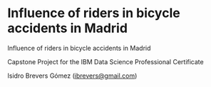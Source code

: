# Influence of riders in bicycle accidents in Madrid

Influence of riders in bicycle accidents in Madrid

Capstone Project for the IBM Data Science Professional Certificate

Isidro Brevers Gómez (ibrevers@gmail.com)
